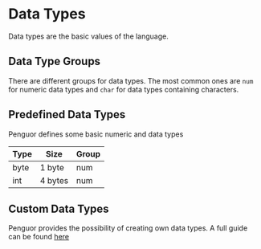 # Data Types

Data types are the basic values of the language.

## Data Type Groups

There are different groups for data types. The most common ones are `num` for numeric data types and `char` for data types containing characters.

## Predefined Data Types

Penguor defines some basic numeric and data types

| Type | Size    | Group |
| ---- | ------- | ----- |
| byte | 1 byte  | num   |
| int  | 4 bytes | num   |

## Custom Data Types

Penguor provides the possibility of creating own data types. A full guide can be found [here](./Custom_Data_Types.md)
